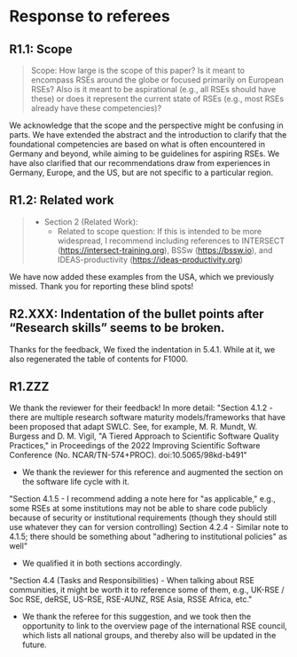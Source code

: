# Response to referees
## R1.1: Scope

> Scope: How large is the scope of this paper?
> Is it meant to encompass RSEs around the globe or focused primarily on European RSEs?
> Also is it meant to be aspirational (e.g., all RSEs should have these)
> or does it represent the current state of RSEs (e.g., most RSEs already have these competencies)?

We acknowledge that the scope and the perspective might be confusing in parts.
We have extended the abstract and the introduction to clarify that
the foundational competencies are based on what is often encountered in Germany and beyond,
while aiming to be guidelines for aspiring RSEs.
We have also clarified that our recommendations draw from experiences in Germany, Europe, and the US,
but are not specific to a particular region.

## R1.2: Related work

> - Section 2 (Related Work):
>    - Related to scope question: If this is intended to be more widespread, I recommend including references to
>      INTERSECT (https://intersect-training.org),
>      BSSw (https://bssw.io), and
>      IDEAS-productivity (https://ideas-productivity.org)

We have now added these examples from the USA, which we previously missed. Thank you for reporting these blind spots!

## R2.XXX: Indentation of the bullet points after “Research skills” seems to be broken.

Thanks for the feedback, We fixed the indentation in 5.4.1. While at it, we also regenerated the table of contents for F1000.

## R1.ZZZ

We thank the reviewer for their feedback! In more detail:
"Section 4.1.2 - there are multiple research software maturity models/frameworks that have been proposed that adapt SWLC. See, for example, M. R. Mundt, W. Burgess and D. M. Vigil, "A Tiered Approach to Scientific Software Quality Practices," in Proceedings of the 2022 Improving Scientific Software Conference (No. NCAR/TN-574+PROC). doi:10.5065/98kd-b491"
- We thank the reviewer for this reference and augmented the section on the software life cycle with it.
 
"Section 4.1.5 - I recommend adding a note here for "as applicable," e.g., some RSEs at some institutions may not be able to share code publicly because of security or institutional requirements (though they should still use whatever they can for version controlling)
Section 4.2.4 - Similar note to 4.1.5; there should be something about "adhering to institutional policies" as well"
- We qualified it in both sections accordingly.

"Section 4.4 (Tasks and Responsibilities) - When talking about RSE communities, it might be worth it to reference some of them, e.g., UK-RSE / Soc RSE, deRSE, US-RSE, RSE-AUNZ, RSE Asia, RSSE Africa, etc."
- We thank the referee for this suggestion, and we took then the opportunity to link to the overview page of
the international RSE council, which lists all national groups, and thereby also will be updated in the future.

